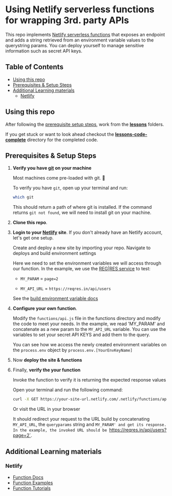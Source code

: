 # Using Netlify serverless functions for wrapping 3rd. party APIs

This repo implements [Netlify serverless functions](https://docs.netlify.com/functions/overview/) that exposes an endpoint and adds a string retrieved from an environment variable values to the querystring params. You can deploy yourself to manage sensitive information such as secret API keys.

## Table of Contents

- [Using this repo](#using-this-repo)
- [Prerequisites & Setup Steps](#prerequisites--setup-steps)
- [Additional Learning materials](#additional-learning-materials)
  * [Netlify](#netlify)

## Using this repo

After following the [prerequisite setup steps](#prerequisites--setup-steps), work from the [**lessons**](./lessons) folders.

If you get stuck or want to look ahead checkout the [**lessons-code-complete**](./lessons-code-complete) directory for the completed code.

## Prerequisites & Setup Steps

1. **Verify you have [git](https://git-scm.com/downloads) on your machine**

    Most machines come pre-loaded with git. 🎉

    To verify you have `git`, open up your terminal and run:

    ```bash
    which git
    ```

    This should return a path of where git is installed. If the command returns `git not found`, we will need to install git on your machine.

2. **Clone this repo**. 

3. **Login to your [Netlify](https://app.netlify.com/) site**. If you don't already have an Netlify account, let's get one setup.

    Create and deploy a new site by importing your repo. Navigate to deploys and build environment settings

    Here we need to set the environment variables we will access through our function. In the example, we use the [REG|RES service](https://reqres.in) to test:
    
    * `MY_PARAM` = `page=2`

    * `MY_API_URL` = `https://reqres.in/api/users`    
    
    See the [build environment variable docs](https://www.netlify.com/docs/continuous-deployment/#build-environment-variables)

4. **Configure your own function**. 

    Modify the `functions/api.js` file in the functions directory and modify the code to meet your needs. In the example, we read 'MY_PARAM' and concatenate as a new param to the `MY_API_URL` variable. You can use the variables to set your secret API KEYS and add them to the query. 
    
    You can see how we access the newly created environment variables on the `process.env` object by `process.env.[YourEnvKeyName]`

5. Now **deploy the site & functions**

6. Finally, **verify the your function**

    Invoke the function to verify it is returning the expected response values

    Open your terminal and run the following command:

    ```bash
    curl -X GET https://your-site-url.netlify.com/.netlify/functions/api
    ```

    Or visit the URL in your browser

    It should redirect your request to the URL build by concatenating `MY_API_URL`, the `queryparams` string and `MY_PARAM' and get its response. In the example, the invoked URL should be `https://reqres.in/api/users?page=2`.

## Additional Learning materials

### Netlify

- [Function Docs](https://www.netlify.com/docs/functions/)
- [Function Examples](https://functions.netlify.com/examples)
- [Function Tutorials](https://functions.netlify.com/tutorials)
